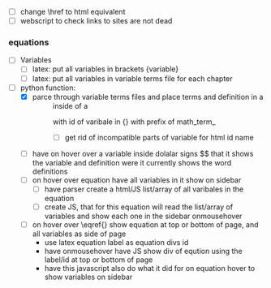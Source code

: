 
- [ ] change \href to html equivalent
- [ ] webscript to check links to sites are not dead

### equations

- [ ] Variables
    - [ ] latex: put all variables in brackets {variable}
    - [ ] latex: put all variables in variable terms file for each chapter
- [ ] python function:
    - [x] parce through variable terms files and place terms and definition in a <dd> inside of a <dl> with id of varibale in {} with prefix of math_term_
        - [ ] get rid of incompatible parts of variable for html id name
    - [ ] have on hover over a variable inside dolalar signs $$ that it shows the variable and definition were it currently shows the word definitions
    - [ ] on hover over equation have all variables in it show on sidebar
        - [ ] have parser create a html/JS list/array of all varibales in the equation
        - [ ] create JS, that for this equation will read the list/array of variables and show each one in the sidebar onmousehover
    - [ ] on hover over \eqref{} show equation at top or bottom of page, and all variables as side of page
        - use latex equation label as equation divs id
        - have onmousehover have JS show div of eqution using the label/id at top or bottom of page
        - have this javascript also do what it did for on equation hover to show variables on sidebar